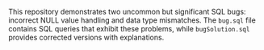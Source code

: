 This repository demonstrates two uncommon but significant SQL bugs: incorrect NULL value handling and data type mismatches. The `bug.sql` file contains SQL queries that exhibit these problems, while `bugSolution.sql` provides corrected versions with explanations.